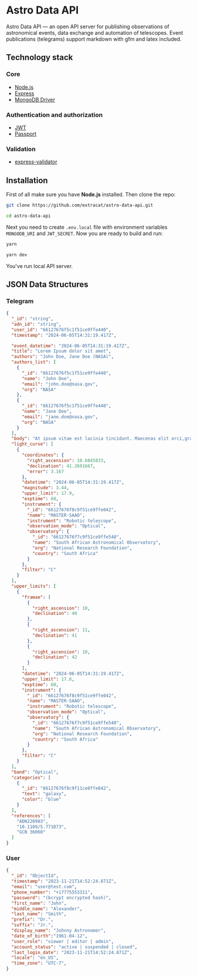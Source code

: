 # Astro Data API 

Astro Data API — an open API server for publishing observations of astronomical events, data exchange and automation of telescopes. Event publications (telegrams) support markdown with gfm and latex included.

## Technology stack

### Core
- [Node.js](https://nodejs.org/)
- [Express](https://expressjs.com)
- [MongoDB Driver](https://mongodb.github.io/node-mongodb-native/)

### Authentication and authorization
- [JWT](https://jwt.io)
- [Passport](https://www.passportjs.org)

### Validation
- [express-validator](https://express-validator.github.io/docs)


## Installation

First of all make sure you have **Node.js** installed. Then clone the repo:

``` sh
git clone https://github.com/extracat/astro-data-api.git

cd astro-data-api
```

Next you need to create `.env.local` file with environment variables `MONGODB_URI` and `JWT_SECRET`. Now you are ready to build and run:

``` sh
yarn

yarn dev
```

You've run local API server. 


## JSON Data Structures

### Telegram

``` json
{
  "_id": "string",
  "adn_id": "string",
  "user_id": "66127676f5c1f51ce9ffe440",
  "timestamp": "2024-06-05T14:31:19.417Z",

  "event_datetime": "2024-06-05T14:31:19.417Z",
  "title": "Lorem Ipsum dolor sit amet",
  "authors": "John Doe, Jane Doe (NASA)",
  "authors_list": [
    {
      "_id": "66127676f5c1f51ce9ffe440",
      "name": "John Doe",
      "email": "john.doe@nasa.gov",
      "org": "NASA"
    },
    {
      "_id": "66127676f5c1f51ce9ffe440",
      "name": "Jane Doe",
      "email": "jane.doe@nasa.gov",
      "org": "NASA"
    }
  ],
  "body": "At ipsum vitae est lacinia tincidunt. Maecenas elit orci,gravida ut, molestie non, venenatis vel, lorem. Sedlacinia. Suspendisse potenti. Sed ultricies cursuslectus. In id magna sit amet nibh suspicit euismod.Integer enim. Donec sapien ante, accumsan ut,sodales commodo, auctor quis, lacus. Maecenas a elitlacinia urna posuere sodales. Curabitur pede pede,molestie id, blandit vitae, varius ac, purus. Mauris atipsum vitae est lacinia tincidunt. Maecenas elit orci, gravida ut, molestie non, venenatis vel,lorem. Sed lacinia. Suspendisse potenti. Sed ultrucies cursus lectus.",
  "light_curve": [
    {
      "coordinates": {
        "right_ascension": 10.6845833,
        "declination": 41.2691667,
        "error": 3.167
      },
      "datetime": "2024-06-05T14:31:19.417Z",
      "magnitude": 3.44,
      "upper_limit": 17.9,
      "exptime": 60,
      "instrument": {
        "_id": "66127676f8c9f51ce9ffe042",
        "name": "MASTER-SAAO",
        "instrument": "Robotic telescope",
        "observation_mode": "Optical",
        "observatory": {
          "_id": "66127676f7c9f51ce9ffe540",
          "name": "South African Astronomical Observatory",
          "org": "National Research Foundation",
          "country": "South Africa"
        }
      },
      "filter": "C"
    }
  ],
  "upper_limits": [
    {
      "framae": [
        {
          "right_ascension": 10,
          "declination": 40
        },
        {
          "right_ascension": 11,
          "declination": 41
        },
        {
          "right_ascension": 10,
          "declination": 42
        }
      ],
      "datetime": "2024-06-05T14:31:19.417Z",
      "upper_limit": 17.6,
      "exptime": 60,
      "instrument": {
        "_id": "66127676f8c9f51ce9ffe042",
        "name": "MASTER-SAAO",
        "instrument": "Robotic telescope",
        "observation_mode": "Optical",
        "observatory": {
          "_id": "66127676f7c9f51ce9ffe540",
          "name": "South African Astronomical Observatory",
          "org": "National Research Foundation",
          "country": "South Africa"
        }
      },
      "filter": "C"
    }
  ],
  "band": "Optical",
  "categories": [
    {
      "_id": "66127676f8c9f11ce0ffe042",
      "text": "galaxy",
      "color": "blue"
    }
  ],
  "references": [
    "ADN220903",
    "10.1109/5.771073",
    "GCN 36060"
  ]
}
```

### User

``` json
{
  "_id": "ObjectId",
  "timestamp": "2023-11-21T14:52:24.871Z",
  "email": "user@test.com",
  "phone_number": "+17775553311",
  "password": "(bcrypt encrypted hash)",
  "first_name": "John",
  "middle_name": "Alexander",
  "last_name": "Smith",
  "prefix": "Dr.",
  "suffix": "Jr.",
  "display_name": "Johnny Astronomer",
  "date_of_birth":"1961-04-12",
  "user_role": "viewer | editor | admin",
  "account_status": "active | suspended | closed",
  "last_login_date": "2023-11-21T14:52:24.871Z",
  "locale": "en_US",
  "time_zone": "UTC-7",
}
```